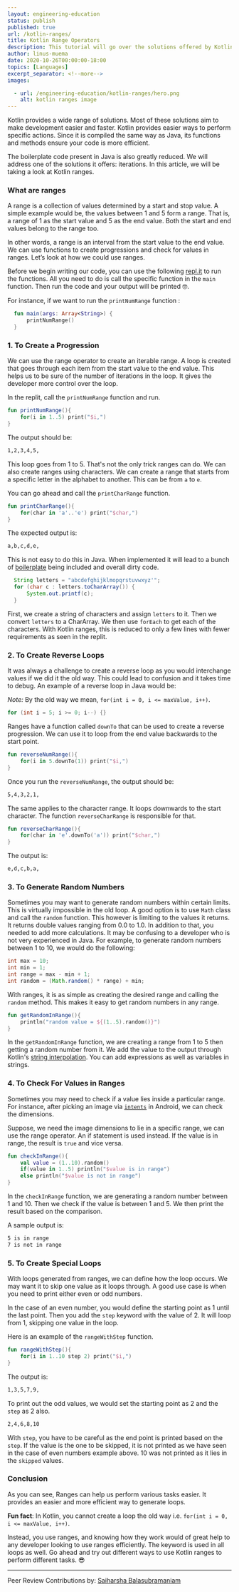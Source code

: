 ```yaml
---
layout: engineering-education
status: publish
published: true
url: /kotlin-ranges/
title: Kotlin Range Operators
description: This tutorial will go over the solutions offered by Kotlin ranges that help us perform specific actions quicker and easier.
author: linus-muema
date: 2020-10-26T00:00:00-18:00
topics: [Languages]
excerpt_separator: <!--more-->
images:

  - url: /engineering-education/kotlin-ranges/hero.png
    alt: kotlin ranges image
---
```

Kotlin provides a wide range of solutions. Most of these solutions aim to make development easier and faster. Kotlin provides easier ways to perform specific actions. Since it is compiled the same way as Java, its functions and methods ensure your code is more efficient.
<!--more-->
The boilerplate code present in Java is also greatly reduced. We will address one of the solutions it offers: iterations. In this article, we will be taking a look at Kotlin ranges.

### What are ranges
A range is a collection of values determined by a start and stop value. A simple example would be, the values between 1 and 5 form a range. That is, a range of 1 as the start value and 5 as the end value. Both the start and end values belong to the range too.

In other words, a range is an interval from the start value to the end value. We can use functions to create progressions and check for values in ranges. Let’s look at how we could use ranges.

Before we begin writing our code, you can use the following [repl.it](https://repl.it/@Linusmuema/Ranges) to run the functions. All you need to do is call the specific function in the `main` function. Then run the code and your output will be printed 🤓.

For instance, if we want to run the `printNumRange` function :

```Kotlin
  fun main(args: Array<String>) {
      printNumRange()
  }
```

### 1. To Create a Progression
We can use the range operator to create an iterable range. A loop is created that goes through each item from the start value to the end value. This helps us to be sure of the number of iterations in the loop. It gives the developer more control over the loop.

In the replit, call the `printNumRange` function and run.

```kotlin
fun printNumRange(){
    for(i in 1..5) print("$i,")
}
```

The output should be:

```bash
1,2,3,4,5,
```

This loop goes from 1 to 5. That's not the only trick ranges can do. We can also create ranges using characters. We can create a range that starts from a specific letter in the alphabet to another. This can be from `a` to `e`.

You can go ahead and call the `printCharRange` function.

```kotlin
fun printCharRange(){
    for(char in 'a'..'e') print("$char,")
}
```

The expected output is:

```bash
a,b,c,d,e,
```

This is not easy to do this in Java. When implemented it will lead to a bunch of [boilerplate](https://www.freecodecamp.org/news/whats-boilerplate-and-why-do-we-use-it-let-s-check-out-the-coding-style-guide-ac2b6c814ee7/) being included and overall dirty code.

```Java
  String letters = "abcdefghijklmopqrstuvwxyz'";
  for (char c : letters.toCharArray()) {
      System.out.printf(c);
  }
```

First, we create a string of characters and assign `letters` to it. Then we convert `letters` to a CharArray. We then use `forEach` to get each of the characters. With Kotlin ranges, this is reduced to only a few lines with fewer requirements as seen in the replit.

### 2. To Create Reverse Loops
It was always a challenge to create a reverse loop as you would interchange values if we did it the old way. This could lead to confusion and it takes time to debug. An example of a reverse loop in Java would be:

*Note:* By the old way we mean, `for(int i = 0, i <= maxValue, i++)`.

```Java
for (int i = 5; i >= 0; i--) {}
```

Ranges have a function called `downTo` that can be used to create a reverse progression. We can use it to loop from the end value backwards to the start point.

```kotlin
fun reverseNumRange(){
    for(i in 5.downTo(1)) print("$i,")
}
```

Once you run the `reverseNumRange`, the output should be:

```bash
5,4,3,2,1,
```

The same applies to the character range. It loops downwards to the start character. The function `reverseCharRange` is responsible for that.

```kotlin
fun reverseCharRange(){
    for(char in 'e'.downTo('a')) print("$char,")
}
```

The output is:

```bash
e,d,c,b,a,
```

### 3. To Generate Random Numbers
Sometimes you may want to generate random numbers within certain limits. This is virtually impossible in the old loop. A good option is to use `Math` class and call the `random` function. This however is limiting to the values it returns. It returns double values ranging from 0.0 to 1.0. In addition to that, you needed to add more calculations. It may be confusing to a developer who is not very experienced in Java. For example, to generate random numbers between 1 to 10, we would do the following:

```Java
int max = 10;
int min = 1;
int range = max - min + 1;
int random = (Math.random() * range) + min;
```

With ranges, it is as simple as creating the desired range and calling the `random` method. This makes it easy to get random numbers in any range.

```kotlin
fun getRandomInRange(){
    println("random value = ${(1..5).random()}")
}
```

In the `getRandomInRange` function, we are creating a range from 1 to 5 then getting a random number from it. We add the value to the output through Kotlin's [string interpolation](https://kotlincompact.com/string-interpolation.html). You can add expressions as well as variables in strings.

### 4. To Check For Values in Ranges
Sometimes you may need to check if a value lies inside a particular range. For instance, after picking an image via [`intents`](https://developer.android.com/training/camera/photobasics) in Android, we can check the dimensions.

Suppose, we need the image dimensions to lie in a specific range, we can use the range operator. An if statement is used instead. If the value is in range, the result is `true` and vice versa.

```kotlin
fun checkInRange(){
    val value = (1..10).random()
    if(value in 1..5) println("$value is in range")
    else println("$value is not in range")
}
```

In the `checkInRange` function, we are generating a random number between 1 and 10. Then we check if the value is between 1 and 5. We then print the result based on the comparison.

A sample output is:

```bash
5 is in range
7 is not in range
```

### 5. To Create Special Loops
With loops generated from ranges, we can define how the loop occurs. We may want it to skip one value as it loops through. A good use case is when you need to print either even or odd numbers.

In the case of an even number, you would define the starting point as 1 until the last point. Then you add the `step` keyword with the value of 2. It will loop from 1, skipping one value in the loop.

Here is an example of the `rangeWithStep` function.

```kotlin
fun rangeWithStep(){
    for(i in 1..10 step 2) print("$i,")
}
```

The output is:

```bash
1,3,5,7,9,
```

To print out the odd values, we would set the starting point as 2 and the `step` as 2 also.

```bash
2,4,6,8,10
```

With `step`, you have to be careful as the end point is printed based on the `step`. If the value is the one to be skipped, it is not printed as we have seen in the case of even numbers example above. 10 was not printed as it lies in the `skipped` values.

### Conclusion
As you can see, Ranges can help us perform various tasks easier. It provides an easier and more efficient way to generate loops.

**Fun fact**: In Kotlin, you cannot create a loop the old way i.e. `for(int i = 0, i <= maxValue, i++)`.

Instead, you use ranges, and knowing how they work would of great help to any developer looking to use ranges efficiently. The keyword is used in all loops as well. Go ahead and try out different ways to use Kotlin ranges to perform different tasks. 😎

---
Peer Review Contributions by: [Saiharsha Balasubramaniam](/engineering-education/authors/saiharsha-balasubramaniam/)
